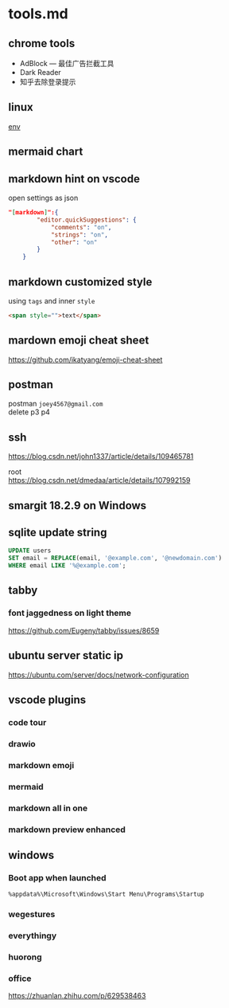 # tools.md

## chrome tools

- AdBlock — 最佳广告拦截工具
- Dark Reader
- 知乎去除登录提示

## linux

[env](https://blog.csdn.net/weixin_36296538/article/details/83044639)


## mermaid chart

## markdown hint on vscode
open settings as json
```json
"[markdown]":{
        "editor.quickSuggestions": {
            "comments": "on",
            "strings": "on",
            "other": "on"
        }
    }
```

## markdown customized style

using `tags` and inner `style`
```html
<span style="">text</span>
```

## mardown emoji cheat sheet
<https://github.com/ikatyang/emoji-cheat-sheet>

## postman 

postman `joey4567@gmail.com`  
delete p3 p4

## ssh 
<https://blog.csdn.net/john1337/article/details/109465781>

root  
<https://blog.csdn.net/dmedaa/article/details/107992159>

## smargit 18.2.9 on Windows 

## sqlite update string

```sql
UPDATE users
SET email = REPLACE(email, '@example.com', '@newdomain.com')
WHERE email LIKE '%@example.com';
```

## tabby

### font jaggedness on light theme
<https://github.com/Eugeny/tabby/issues/8659>

## ubuntu server static ip

<https://ubuntu.com/server/docs/network-configuration>


## vscode plugins

### code tour

### drawio

### markdown emoji

### mermaid

### markdown all in one

### markdown preview enhanced 



## windows

### Boot app when launched

`%appdata%\Microsoft\Windows\Start Menu\Programs\Startup`

### wegestures

### everythingy

### huorong

### office 

https://zhuanlan.zhihu.com/p/629538463
